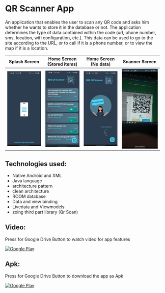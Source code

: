 # QR Scanner App

An application that enables the user to scan any QR code and asks him whether he wants to store it in the database or not. The application determines the type of data contained within the code (url, phone number, sms, location, wifi configuration, etc.). This data can be used to go to the site according to the URL, or to call if it is a phone number, or to view the map if it is a location.

| Splash Screen                                | Home Screen (Stored items)                       | Home Screen (No data)                      | Scanner Screen                      |
|----------------------------------------------|-------------------------------------------|-------------------------------------|-------------------------------------|
| ![Splash](/images/im_splash.jpg)             | ![Home](/images/im_home.jpg)              | ![Scanner](/images/im_no_data.jpg)  | ![Scanner](/images/im_scan.jpg)     |


## Technologies used:

  - Native Android and XML
  - Java language
  - architecture pattern
  - clean architecture
  - ROOM database
  - Data and view binding
  - Livedata and Viewmodels
  - zxing third part library (Qr Scan)


## Video:
Press for Google Drive Button to watch video for app features
<p>
  <a href="https://drive.google.com/file/d/1fn9IFrqM7cwwzFKOnAg3MxmsUF6IaWCR/view?usp=sharing" target="_blank"><img alt="Google Play" src="https://img.shields.io/badge/Google%20Drive-4285F4.svg?style=for-the-badge&logo=Google-Drive&logoColor=white" /></a> 
<p>

## Apk:
Press for Google Drive Button to download the app as Apk
<p>
  <a href="https://drive.google.com/file/d/1kCpcu1EaPrvF3RehxPBKdm8HEwzqKoZf/view?usp=sharing" target="_blank"><img alt="Google Play" src="https://img.shields.io/badge/Google%20Drive-4285F4.svg?style=for-the-badge&logo=Google-Drive&logoColor=white" /></a> 
<p>
